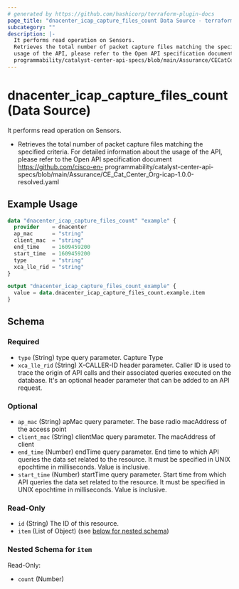 ```yaml
---
# generated by https://github.com/hashicorp/terraform-plugin-docs
page_title: "dnacenter_icap_capture_files_count Data Source - terraform-provider-dnacenter"
subcategory: ""
description: |-
  It performs read operation on Sensors.
  Retrieves the total number of packet capture files matching the specified criteria. For detailed information about the
  usage of the API, please refer to the Open API specification document https://github.com/cisco-en-
  programmability/catalyst-center-api-specs/blob/main/Assurance/CECatCenter_Org-icap-1.0.0-resolved.yaml
---
```


# dnacenter_icap_capture_files_count (Data Source)

It performs read operation on Sensors.

- Retrieves the total number of packet capture files matching the specified criteria. For detailed information about the
usage of the API, please refer to the Open API specification document https://github.com/cisco-en-
programmability/catalyst-center-api-specs/blob/main/Assurance/CE_Cat_Center_Org-icap-1.0.0-resolved.yaml

## Example Usage

```terraform
data "dnacenter_icap_capture_files_count" "example" {
  provider    = dnacenter
  ap_mac      = "string"
  client_mac  = "string"
  end_time    = 1609459200
  start_time  = 1609459200
  type        = "string"
  xca_lle_rid = "string"
}

output "dnacenter_icap_capture_files_count_example" {
  value = data.dnacenter_icap_capture_files_count.example.item
}
```

<!-- schema generated by tfplugindocs -->
## Schema

### Required

- `type` (String) type query parameter. Capture Type
- `xca_lle_rid` (String) X-CALLER-ID header parameter. Caller ID is used to trace the origin of API calls and their associated queries executed on the database. It's an optional header parameter that can be added to an API request.

### Optional

- `ap_mac` (String) apMac query parameter. The base radio macAddress of the access point
- `client_mac` (String) clientMac query parameter. The macAddress of client
- `end_time` (Number) endTime query parameter. End time to which API queries the data set related to the resource. It must be specified in UNIX epochtime in milliseconds. Value is inclusive.
- `start_time` (Number) startTime query parameter. Start time from which API queries the data set related to the resource. It must be specified in UNIX epochtime in milliseconds. Value is inclusive.

### Read-Only

- `id` (String) The ID of this resource.
- `item` (List of Object) (see [below for nested schema](#nestedatt--item))

<a id="nestedatt--item"></a>
### Nested Schema for `item`

Read-Only:

- `count` (Number)
